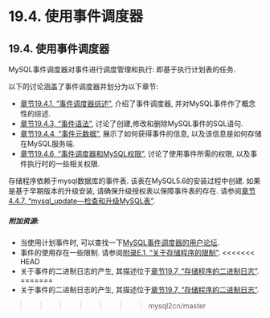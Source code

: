 # 19.4. 使用事件调度器

## 19.4. 使用事件调度器
MySQL事件调度器对事件进行调度管理和执行: 即基于执行计划表的任务. 

以下的讨论涵盖了事件调度器并划分为以下章节: 

* [章节19.4.1, “事件调度器综述”](./19.04.01_Event_Scheduler_Overview.md), 介绍了事件调度器, 并对MySQL事件作了概念性的综述.
* [章节19.4.3, “事件语法”](./19.04.03_Event_Syntax.md), 讨论了创建,修改和删除MySQL事件的SQL语句. 
* [章节19.4.4, “事件元数据”](./19.4.4_Event_Metadata.md), 展示了如何获得事件的信息, 以及该信息是如何存储在MySQL服务端. 
* [章节19.4.6, “事件调度器和MySQL权限”](./19.04.06_The_Event_Scheduler_and_MySQL_Privileges.md), 讨论了使用事件所需的权限, 以及事件执行时的一些相关权限.

存储程序依赖于mysql数据库的事件表. 该表在MySQL5.6的安装过程中创建. 如果是基于早期版本的升级安装, 请确保升级授权表以保障事件表的存在. 请参阅[章节4.4.7, “mysql_update—检查和升级MySQL表”](../Chapter_04/04.04.07_mysql_upgrade_Check_and_Upgrade_MySQL_Tables.md). 

##### 附加资源:

* 当使用计划事件时, 可以查找一下[MySQL事件调度器的用户论坛](http://forums.mysql.com/list.php?119).
* 事件的使用存在一些限制. 请参阅[附录E.1, “关于存储程序的限制”](../Appendix_E/E.01.00_Restrictions_on_Stored_Programs.md).
<<<<<<< HEAD
* 关于事件的二进制日志的产生, 其描述位于[章节19.7, “存储程序的二进制日志”](../Chapter_19/19.07.00_Binary_Logging_of_Stored_Programs.md).
=======
* 关于事件的二进制日志的产生, 其描述位于[章节19.7, “存储程序的二进制日志”](../Chapter_19/19.07.00_Binary_Logging_of_Stored_Programs.md).
>>>>>>> mysql2cn/master
